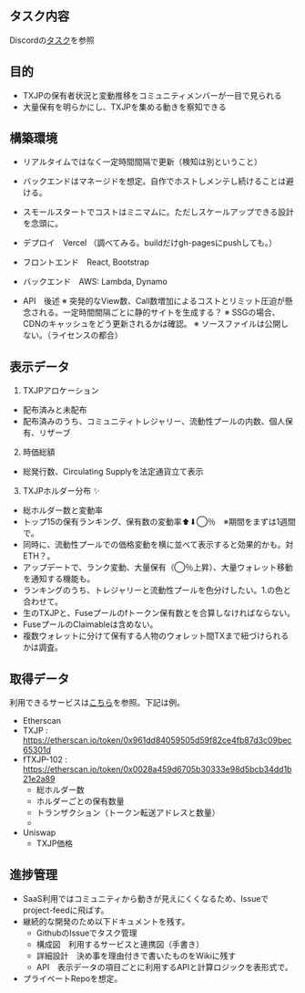 ## タスク内容
Discordの[タスク](https://discord.com/channels/705052448418693180/864691630208581652/916238363298779146)を参照

## 目的
- TXJPの保有者状況と変動推移をコミュニティメンバーが一目で見られる
- 大量保有を明らかにし、TXJPを集める動きを察知できる

## 構築環境
- リアルタイムではなく一定時間間隔で更新（検知は別ということ）
- バックエンドはマネージドを想定。自作でホストしメンテし続けることは避ける。
- スモールスタートでコストはミニマムに。ただしスケールアップできる設計を念頭に。

- デプロイ　Vercel （調べてみる。buildだけgh-pagesにpushしても。）
- フロントエンド　React, Bootstrap
- バックエンド　AWS: Lambda, Dynamo
- API　後述
※ 突発的なView数、Call数増加によるコストとリミット圧迫が懸念される。一定時間間隔ごとに静的サイトを生成する？
※ SSGの場合、CDNのキャッシュをどう更新されるかは確認。
※ ソースファイルは公開しない。（ライセンスの都合）

## 表示データ
1. TXJPアロケーション
- 配布済みと未配布
- 配布済みのうち、コミュニティトレジャリー、流動性プールの内数、個人保有、リザーブ

2. 時価総額
- 総発行数、Circulating Supplyを法定通貨立て表示

3. TXJPホルダー分布 ✨
- 総ホルダー数と変動率
- トップ15の保有ランキング、保有数の変動率⬆︎⬇︎◯％　※期間をまずは1週間で。
- 同時に、流動性プールでの価格変動を横に並べて表示すると効果的かも。対ETH？。
- アップデートで、ランク変動、大量保有（◯％上昇）、大量ウォレット移動を通知する機能も。
- ランキングのうち、トレジャリーと流動性プールを色分けしたい。1.の色と合わせて。
- 生のTXJPと、Fuseプールのfトークン保有数とを合算しなければならない。
- FuseプールのClaimableは含めない。
- 複数ウォレットに分けて保有する人物のウォレット間TXまで紐づけられるかは調査。

## 取得データ
利用できるサービスは[こちら](https://mirror.xyz/paru.eth/VPxAtKlod0J60h_vZPFf5_eIwuZB5cfXphjdGB2n8E4)を参照。下記は例。
- Etherscan
- TXJP : https://etherscan.io/token/0x961dd84059505d59f82ce4fb87d3c09bec65301d
- fTXJP-102 : https://etherscan.io/token/0x0028a459d6705b30333e98d5bcb34dd1b21e2a89
    - 総ホルダー数
    - ホルダーごとの保有数量
    - トランザクション（トークン転送アドレスと数量）
    - 
- Uniswap
    - TXJP価格

## 進捗管理
- SaaS利用ではコミュニティから動きが見えにくくなるため、Issueでproject-feedに飛ばす。
- 継続的な開発のため以下ドキュメントを残す。
    - GithubのIssueでタスク管理
    - 構成図　利用するサービスと連携図（手書き）
    - 詳細設計　決め事を理由付きで書いたものをWikiに残す
    - API　表示データの項目ごとに利用するAPIと計算ロジックを表形式で。
- プライベートRepoを想定。

